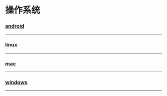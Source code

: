 操作系统
========

### [android](android/index)

---

### [linux](linux/index)

---

### [mac](mac/index)

---

### [windows](windows/index)

---
